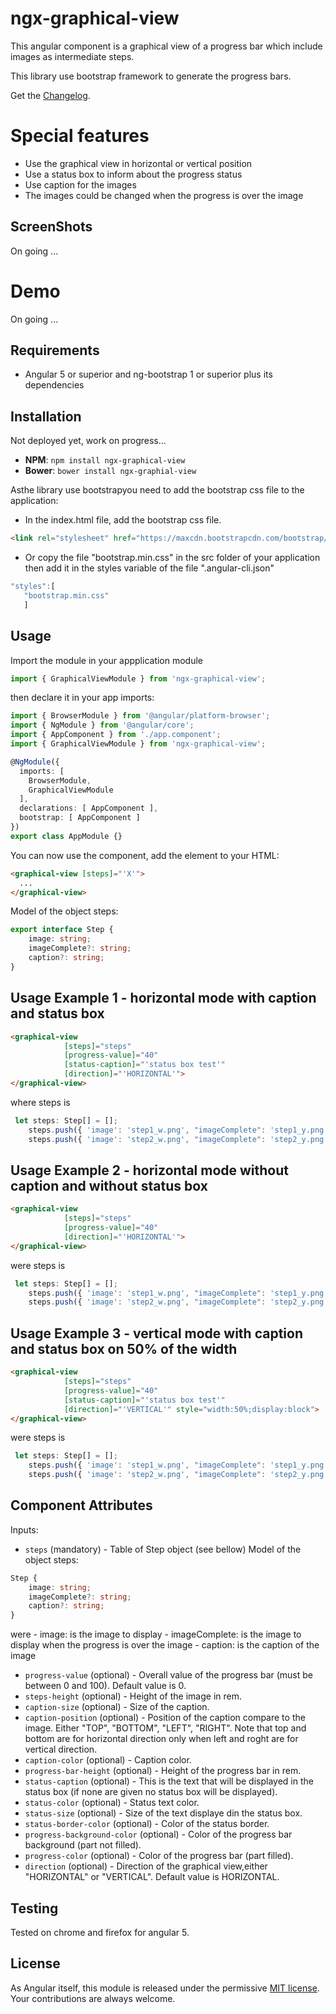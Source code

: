 # ngx-graphical-view

This angular component is a graphical view of a progress bar which include images as intermediate steps.

This library use bootstrap framework to generate the progress bars.

Get the [Changelog](https://github.com/Altaba77/ngx-graphical-view/blob/master/CHANGELOG.md).

# Special features

 - Use the graphical view in horizontal or vertical position
 - Use a status box to inform about the progress status 
 - Use caption for the images 
 - The images could be changed when the progress is over the image

## ScreenShots

On going ...
<!-- Horinzontal mode:
![alt tag](/screenshots/screenshot1.png)
![alt tag](/screenshots/screenshot2.png)
![alt tag](/screenshots/screenshot3.png)

Vertical mode:

![alt tag](/screenshots/screenshot4.png) -->

# Demo

On going ...
<!-- 
 * The demo
[Demo can be found here](http://plnkr.co/edit/) -->

## Requirements

- Angular 5 or superior and ng-bootstrap 1 or superior plus its dependencies

## Installation

Not deployed yet, work on progress...

* **NPM**: `npm install ngx-graphical-view`
* **Bower**: `bower install ngx-graphial-view`

Asthe library use bootstrapyou need to add the bootstrap css file to the application:

 - In the index.html file, add the bootstrap css file.

```html
<link rel="stylesheet" href="https://maxcdn.bootstrapcdn.com/bootstrap/4.0.0/css/bootstrap.min.css" integrity="sha384-Gn5384xqQ1aoWXA+058RXPxPg6fy4IWvTNh0E263XmFcJlSAwiGgFAW/dAiS6JXm" crossorigin="anonymous">
```

 - Or copy the file "bootstrap.min.css" in the src folder of your application then add it in the styles variable of the file ".angular-cli.json"
 ```ts
"styles":[
    "bootstrap.min.css"
    ]
 ```


## Usage

Import the module in your appplication module

```ts
import { GraphicalViewModule } from 'ngx-graphical-view';
```

then declare it in your app imports:

```ts
import { BrowserModule } from '@angular/platform-browser';
import { NgModule } from '@angular/core';
import { AppComponent } from './app.component';
import { GraphicalViewModule } from 'ngx-graphical-view';

@NgModule({
  imports: [
    BrowserModule,
    GraphicalViewModule
  ],
  declarations: [ AppComponent ],
  bootstrap: [ AppComponent ]
})
export class AppModule {}
```

You can now use the component, add the element to your HTML:
```html
<graphical-view [steps]="'X'">
  ...
</graphical-view>
```

Model of the object steps:
```ts
export interface Step {
    image: string;
    imageComplete?: string;
    caption?: string;
}
```

## Usage Example 1 - horizontal mode with caption and status box

```html
<graphical-view
            [steps]="steps"
            [progress-value]="40"
            [status-caption]="'status box test'"
            [direction]="'HORIZONTAL'">
</graphical-view>
```

where steps is
```ts
 let steps: Step[] = [];
    steps.push({ 'image': 'step1_w.png', "imageComplete": 'step1_y.png', "caption": "test caption" });
    steps.push({ 'image': 'step2_w.png', "imageComplete": 'step2_y.png', "caption": "test caption" });
```

## Usage Example 2 - horizontal mode without caption and without status box

```html
<graphical-view
            [steps]="steps"
            [progress-value]="40"
            [direction]="'HORIZONTAL'">
</graphical-view>
```

were steps is
```ts
 let steps: Step[] = [];
    steps.push({ 'image': 'step1_w.png', "imageComplete": 'step1_y.png'});
    steps.push({ 'image': 'step2_w.png', "imageComplete": 'step2_y.png'});
```

## Usage Example 3 - vertical mode with caption and status box on 50% of the width

```html
<graphical-view
            [steps]="steps"
            [progress-value]="40"
            [status-caption]="'status box test'"
            [direction]="'VERTICAL'" style="width:50%;display:block">
</graphical-view>
```

were steps is
```ts
 let steps: Step[] = [];
    steps.push({ 'image': 'step1_w.png', "imageComplete": 'step1_y.png', "caption": "test caption" });
    steps.push({ 'image': 'step2_w.png', "imageComplete": 'step2_y.png', "caption": "test caption" });
```

## Component Attributes
Inputs:
- `steps` (mandatory) - Table of Step object (see bellow)
   Model of the object steps:
```ts
Step {
    image: string;
    imageComplete?: string;
    caption?: string;
}
``` 
were 
    - image: is the image to display
    - imageComplete: is the image to display when the progress is over the image
    - caption: is the caption of the image

- `progress-value` (optional) - Overall value of the progress bar (must be between 0 and 100). Default value is 0.
- `steps-height` (optional) - Height of the image in rem.
- `caption-size` (optional) - Size of the caption.
- `caption-position` (optional) - Position of the caption compare to the image. Either "TOP", "BOTTOM", "LEFT", "RIGHT". Note that top and bottom are for horizontal direction only when left and roght are for vertical direction.
- `caption-color` (optional) - Caption color.
- `progress-bar-height` (optional) - Height of the progress bar in rem.
- `status-caption` (optional) - This is the text that will be displayed in the status box (if none are given no status box will be displayed).
- `status-color` (optional) - Status text color.
- `status-size` (optional) - Size of the text displaye din the status box.
- `status-border-color` (optional) - Color of the status border.
- `progress-background-color` (optional) - Color of the progress bar background (part not filled).
- `progress-color` (optional) - Color of the progress bar (part filled).
- `direction` (optional) - Direction of the graphical view,either "HORIZONTAL" or "VERTICAL". Default value is HORIZONTAL.


## Testing

Tested on chrome and firefox for angular 5.

## License

As Angular itself, this module is released under the permissive [MIT license](http://revolunet.mit-license.org). Your contributions are always welcome.